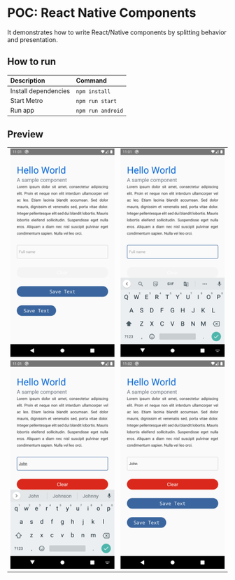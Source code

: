 # POC: React Native Components

It demonstrates how to write React/Native components by splitting behavior and presentation.

## How to run

| Description | Command |
| :--- | :--- |
| Install dependencies | `npm install` |
| Start Metro | `npm run start` |
| Run app | `npm run android` |

## Preview

| | |
| :--: | :--- |
| ![](./preview/01.png) | ![](./preview/02.png) |
| ![](./preview/03.png) | ![](./preview/04.png) |
